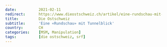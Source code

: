 ```yaml
---
date:          2021-02-11
redirect:      https://www.dieostschweiz.ch/artikel/eine-rundschau-mit-tunnelblick-DvwrYBM
title:         Die Ostschweiz
subtitle:      'Eine «Rundschau» mit Tunnelblick'
country:       CH
categories:    [MSM, Manipulation]
tags:          [die ostschweiz, srf]
---
```

